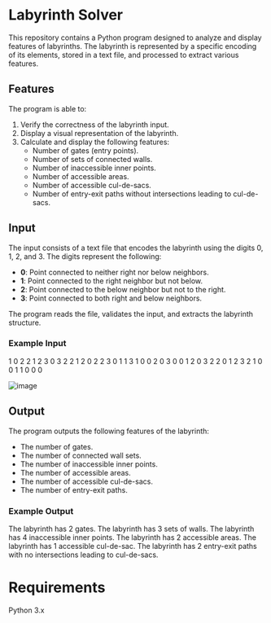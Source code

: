 # Labyrinth Solver

This repository contains a Python program designed to analyze and display features of labyrinths. The labyrinth is represented by a specific encoding of its elements, stored in a text file, and processed to extract various features.

## Features

The program is able to:

1. Verify the correctness of the labyrinth input.
2. Display a visual representation of the labyrinth.
3. Calculate and display the following features:
   - Number of gates (entry points).
   - Number of sets of connected walls.
   - Number of inaccessible inner points.
   - Number of accessible areas.
   - Number of accessible cul-de-sacs.
   - Number of entry-exit paths without intersections leading to cul-de-sacs.

## Input

The input consists of a text file that encodes the labyrinth using the digits 0, 1, 2, and 3. The digits represent the following:

- **0**: Point connected to neither right nor below neighbors.
- **1**: Point connected to the right neighbor but not below.
- **2**: Point connected to the below neighbor but not to the right.
- **3**: Point connected to both right and below neighbors.

The program reads the file, validates the input, and extracts the labyrinth structure.

### Example Input

1 0 2 2 1 2 3 0 
3 2 2 1 2 0 2 2 
3 0 1 1 3 1 0 0 
2 0 3 0 0 1 2 0 
3 2 2 0 1 2 3 2 
1 0 0 1 1 0 0 0

![image](https://github.com/MitsubishiA7M/Several-ways-to-solve-the-maze-pathfinding-problem-by-using-DFS-traversal/blob/main/Example.png)

## Output

The program outputs the following features of the labyrinth:

- The number of gates.
- The number of connected wall sets.
- The number of inaccessible inner points.
- The number of accessible areas.
- The number of accessible cul-de-sacs.
- The number of entry-exit paths.

### Example Output

The labyrinth has 2 gates. 
The labyrinth has 3 sets of walls. 
The labyrinth has 4 inaccessible inner points. 
The labyrinth has 2 accessible areas. The labyrinth has 1 accessible cul-de-sac. 
The labyrinth has 2 entry-exit paths with no intersections leading to cul-de-sacs.

# Requirements
Python 3.x
